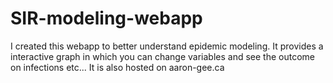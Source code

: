 # SIR-modeling-webapp

I created this webapp to better understand epidemic modeling. It provides a interactive graph in which you can change variables and see the outcome on infections etc...
It is also hosted on aaron-gee.ca
